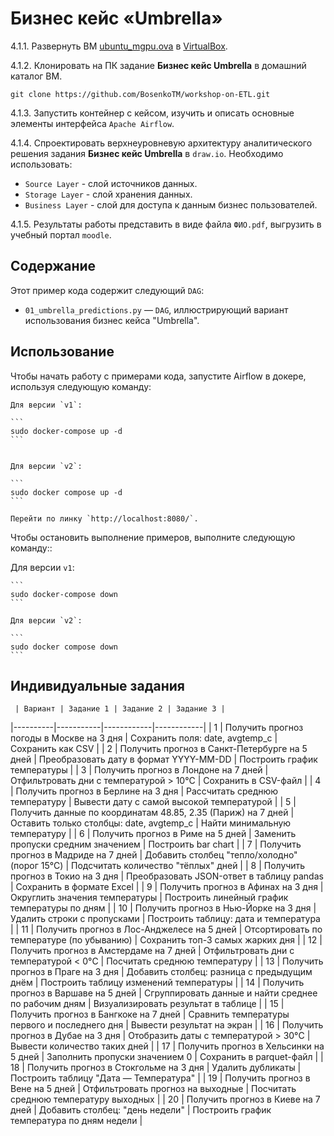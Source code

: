 # Бизнес кейс «Umbrella»

4.1.1. Развернуть ВМ [ubuntu_mgpu.ova](https://disk.yandex.ru/d/Psofa9xtbgUEOw) в [VirtualBox](https://disk.yandex.ru/d/3fD00plnL_a4Cw).

4.1.2. Клонировать на ПК задание **Бизнес кейс Umbrella** в домашний каталог ВМ. 

`git clone https://github.com/BosenkoTM/workshop-on-ETL.git`

4.1.3. Запустить контейнер с кейсом, изучить и описать основные элементы интерфейса `Apache Airflow`. 

4.1.4. Спроектировать верхнеуровневую архитектуру аналитического решения задания **Бизнес кейс Umbrella** в `draw.io`. Необходимо использовать:
   - `Source Layer` - слой источников данных.
   - `Storage Layer` - слой хранения данных.
   - `Business Layer` - слой для доступа к данным бизнес пользователей.

4.1.5. Результаты работы представить в виде файла `ФИО.pdf`, выгрузить в учебный портал `moodle`.
## Содержание

Этот пример кода содержит следующий `DAG`:

- `01_umbrella_predictions.py` — `DAG`, иллюстрирующий вариант использования бизнес кейса "Umbrella".

## Использование

Чтобы начать работу с примерами кода, запустите Airflow в докере, используя следующую команду:

    Для версии `v1`:

    ```
    sudo docker-compose up -d
    ```
     

    Для версии `v2`:

    ```
    sudo docker compose up -d
    ```

    Перейти по линку `http://localhost:8080/`.

Чтобы остановить выполнение примеров, выполните следующую команду::

 Для версии `v1`:

    ```
    sudo docker-compose down
    ```
     
    Для версии `v2`:

    ```
    sudo docker compose down
    ```
## Индивидуальные задания

     | Вариант | Задание 1 | Задание 2 | Задание 3 |
|----------|-----------|------------|------------|
| 1 | Получить прогноз погоды в Москве на 3 дня | Сохранить поля: date, avgtemp_c | Сохранить как CSV |
| 2 | Получить прогноз в Санкт-Петербурге на 5 дней | Преобразовать дату в формат YYYY-MM-DD | Построить график температуры |
| 3 | Получить прогноз в Лондоне на 7 дней | Отфильтровать дни с температурой > 10°C | Сохранить в CSV-файл |
| 4 | Получить прогноз в Берлине на 3 дня | Рассчитать среднюю температуру | Вывести дату с самой высокой температурой |
| 5 | Получить данные по координатам 48.85, 2.35 (Париж) на 7 дней | Оставить только столбцы: date, avgtemp_c | Найти минимальную температуру |
| 6 | Получить прогноз в Риме на 5 дней | Заменить пропуски средним значением | Построить bar chart |
| 7 | Получить прогноз в Мадриде на 7 дней | Добавить столбец "тепло/холодно" (порог 15°C) | Подсчитать количество "тёплых" дней |
| 8 | Получить прогноз в Токио на 3 дня | Преобразовать JSON-ответ в таблицу pandas | Сохранить в формате Excel |
| 9 | Получить прогноз в Афинах на 3 дня | Округлить значения температуры | Построить линейный график температуры по дням |
| 10 | Получить прогноз в Нью-Йорке на 3 дня | Удалить строки с пропусками | Построить таблицу: дата и температура |
| 11 | Получить прогноз в Лос-Анджелесе на 5 дней | Отсортировать по температуре (по убыванию) | Сохранить топ-3 самых жарких дня |
| 12 | Получить прогноз в Амстердаме на 7 дней | Отфильтровать дни с температурой < 0°C | Посчитать среднюю температуру |
| 13 | Получить прогноз в Праге на 3 дня | Добавить столбец: разница с предыдущим днём | Построить таблицу изменений температуры |
| 14 | Получить прогноз в Варшаве на 5 дней | Сгруппировать данные и найти среднее по рабочим дням | Визуализировать результат в таблице |
| 15 | Получить прогноз в Бангкоке на 7 дней | Сравнить температуры первого и последнего дня | Вывести результат на экран |
| 16 | Получить прогноз в Дубае на 3 дня | Отобразить даты с температурой > 30°C | Вывести количество таких дней |
| 17 | Получить прогноз в Хельсинки на 5 дней | Заполнить пропуски значением 0 | Сохранить в parquet-файл |
| 18 | Получить прогноз в Стокгольме на 3 дня | Удалить дубликаты | Построить таблицу "Дата — Температура" |
| 19 | Получить прогноз в Вене на 5 дней | Отфильтровать прогноз на выходные | Посчитать среднюю температуру выходных |
| 20 | Получить прогноз в Киеве на 7 дней | Добавить столбец: "день недели" | Построить график температура по дням недели |

